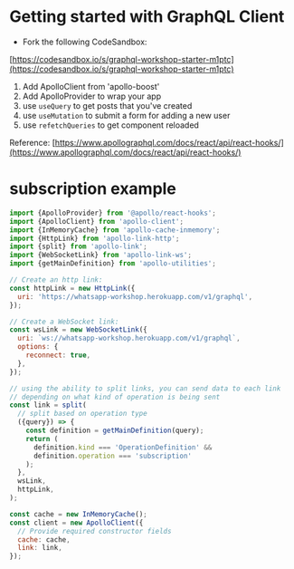 # Getting started with GraphQL Client 

- Fork the following CodeSandbox:

[https://codesandbox.io/s/graphql-workshop-starter-m1ptc](https://codesandbox.io/s/graphql-workshop-starter-m1ptc)

1. Add ApolloClient from 'apollo-boost'
2. Add ApolloProvider to wrap your app
3. use `useQuery` to get posts that you've created
4. use `useMutation` to submit a form for adding a new user
5. use `refetchQueries` to get component reloaded

Reference:
[https://www.apollographql.com/docs/react/api/react-hooks/](https://www.apollographql.com/docs/react/api/react-hooks/)

# subscription example

```javascript
import {ApolloProvider} from '@apollo/react-hooks';
import {ApolloClient} from 'apollo-client';
import {InMemoryCache} from 'apollo-cache-inmemory';
import {HttpLink} from 'apollo-link-http';
import {split} from 'apollo-link';
import {WebSocketLink} from 'apollo-link-ws';
import {getMainDefinition} from 'apollo-utilities';

// Create an http link:
const httpLink = new HttpLink({
  uri: 'https://whatsapp-workshop.herokuapp.com/v1/graphql',
});

// Create a WebSocket link:
const wsLink = new WebSocketLink({
  uri: `ws://whatsapp-workshop.herokuapp.com/v1/graphql`,
  options: {
    reconnect: true,
  },
});

// using the ability to split links, you can send data to each link
// depending on what kind of operation is being sent
const link = split(
  // split based on operation type
  ({query}) => {
    const definition = getMainDefinition(query);
    return (
      definition.kind === 'OperationDefinition' &&
      definition.operation === 'subscription'
    );
  },
  wsLink,
  httpLink,
);

const cache = new InMemoryCache();
const client = new ApolloClient({
  // Provide required constructor fields
  cache: cache,
  link: link,
});

```